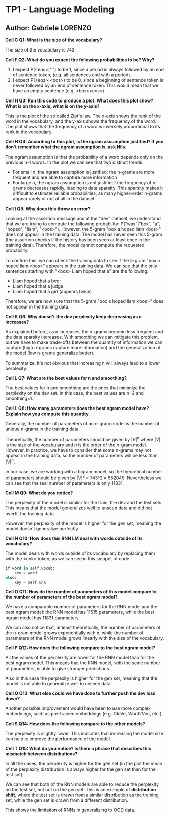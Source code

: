 # TP1 - Language Modeling

## Author: Gabriele LORENZO

**Cell C Q1: What is the size of the vocabulary?**

The size of the vocabulary is 743.

**Cell F Q2: What do you expect the following probabilities to be? Why?**

1. I expect P(\<eos\>|".") to be 1, since a period is always followed by an end of sentence token, (e.g. all sentences end with a period).
2. I expect P(\<eos\>|\<bos\>) to be 0, since a beginning of sentence token is never followed by an end of sentence token. This would mean that we have an empty sentence (e.g. \<bos\>\<eos\>).

**Cell H Q3: Run this code to produce a plot. What does this plot show? What is on the x-axis, what is on the y-axis?**

This is the plot of the so called Zipf's law. The x-axis shows the rank of the word in the vocabulary, and the y-axis shows the frequency of the word. The plot shows that the frequency of a word is inversely proportional to its rank in the vocabulary.

**Cell H Q4: According to this plot, is the ngram assumption justified? If you don't remember what the ngram assumption is, ask Nils.**

The ngram assumption is that the probability of a word depends only on the previous n-1 words.
In the plot we can see that two distinct trends:

- For small n, the ngram assumption is justified: the n-grams are more frequent and are able to capture more information
- For large n, the ngram assumption is not justified: the frequency of n-grams decreases rapidly, leading to data sparsity. This sparsity makes it difficult to estimate reliable probabilities, as many higher-order n-grams appear rarely or not at all in the dataset

**Cell I Q5: Why does this throw an error?**

Looking at the assertion message and at the "dev" dataset, we understand that we are trying to compute the following probability: P("was"|"box", "a", "hoped", "liam", "\<bos\>").
However, the 5-gram "box a hoped liam \<bos\>" does not appear in the training data. The model has never seen this 5-gram (the assertion checks if the history has been seen at least once in the training data). Therefore, the model cannot compute the requested probability.

To confirm this, we can check the training data to see if the 5-gram "box a hoped liam \<bos\>" appears in the training data.
We can see that the only sentences starting with "\<bos\> Liam hoped that a" are the following:

- Liam hoped that a beer
- Liam hoped that a judge
- Liam hoped that a girl (appears twice)

Therefore, we are now sure that the 5-gram "box a hoped liam \<bos\>" does not appear in the training data.

**Cell K Q6: Why doesn't the dev perplexity keep decreasing as n increases?**

As explained before, as n increases, the n-grams become less frequent and the data sparsity increases.
With smoothing we can mitigate this problem, but we have to make trade-offs between the quantity of information we can capture (high n-grams capture more information) and the generalization of the model (low n-grams generalize better).

To summarize, it's not obvious that increasing n will always lead to a lower perplexity.

**Cell L Q7: What are the best values for n and smoothing?**

The best values for n and smoothing are the ones that minimize the perplexity on the dev set. In this case, the best values are n=2 and smoothing=1.

**Cell L Q8: How many parameters does the best ngram model have? Explain how you compute this quantity.**

Generally, the number of parameters of an n-gram model is the number of unique n-grams in the training data.

Theoretically, the number of parameters should be given by $|V|^n$ where $|V|$ is the size of the vocabulary and $n$ is the order of the n-gram model. However, in practice, we have to consider that some n-grams may not appear in the training data, so the number of parameters will be less than $|V|^n$.

In our case, we are working with a bigram model, so the theoretical number of parameters should be given by $|V|^2$ = 743^2 = 552049.
Nevertheless we can see that the real number of parameters is only 11831.

**Cell M Q9: What do you notice?**

The perplexity of the model is similar for the train, the dev and the test sets.
This means that the model generalizes well to unseen data and did not overfit the training data.

However, the perplexity of the model is higher for the gen set, meaning the model doesn't generalize perfectly.

**Cell N Q10: How does this RNN LM deal with words outside of its vocabulary?**

The model deals with words outside of its vocabulary by replacing them with the \<unk\> token, as we can see in this snippet of code:

```python
if word in self.vocab:
    key = word
else:
    key = self.unk
```

**Cell O Q11: How do the number of parameters of this model compare to the number of parameters of the best ngram model?**

We have a comparable number of parameters for the RNN model and the best ngram model: the RNN model has 11615 parameters, while the best ngram model has 11831 parameters.

We can also notice that, at least theoretically, the number of parameters of the n-gram model grows exponentially with n, while the number of parameters of the RNN model grows linearly with the size of the vocabulary.

**Cell P Q12: How does the following compare to the best ngram model?**

All the values of the perplexity are lower for the RNN model than for the best ngram model. This means that the RNN model, with the same number of parameters, is able to give stronger predictions.

Also in this case the perplexity is higher for the gen set, meaning that the model is not able to generalize well to unseen data.

**Cell Q Q13: What else could we have done to further push the dev loss down?**

Another possible improvement would have been to use more complex embeddings, such as pre-trained embeddings (e.g. GloVe, Word2Vec, etc.).

**Cell S Q14: How does the following compare to the other models?**

The perplexity is slightly lower. This indicates that increasing the model size can help to improve the performance of the model.

**Cell T Q15: What do you notice? Is there a phrase that describes this mismatch between distributions?**

In all the cases, the perplexity is higher for the gen set (in the plot the mean of the perplexity distribution is always higher for the gen set than for the test set).

We can see that both of the RNN models are able to reduce the perplexity on the test set, but not on the gen set. This is an example of **distribution shift**, where the test set is drawn from a similar distribution as the training set, while the gen set is drawn from a different distribution.

This shows the limitation of RNNs in generalizing to OOD data.
